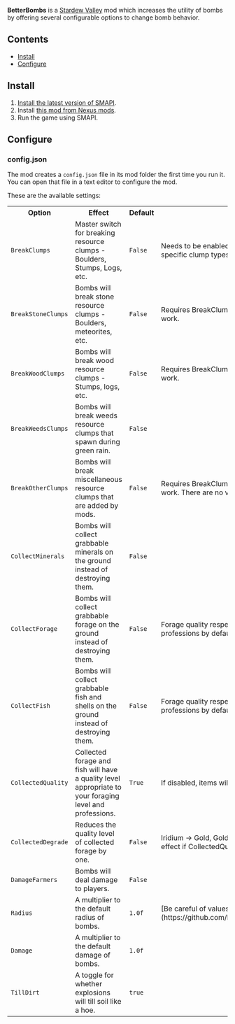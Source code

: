 **BetterBombs** is a [Stardew Valley](https://stardewvalley.net/) mod which increases
the utility of bombs by offering several configurable options to change bomb behavior.

## Contents
* [Install](#install)
* [Configure](#configure)

## Install
1. [Install the latest version of SMAPI](https://smapi.io/).
2. Install [this mod from Nexus mods](https://www.nexusmods.com/stardewvalley/mods/7787).
3. Run the game using SMAPI.

## Configure
### config.json
The mod creates a `config.json` file in its mod folder the first time you run it. You can open that
file in a text editor to configure the mod.

These are the available settings:

<table>
  <tr>
    <th>Option</th>
    <th>Effect</th>
    <th>Default</th>
    <th>Notes</th>
  </tr>
  <tr>
    <td>
      <code>BreakClumps</code>
    </td>
    <td>
      Master switch for breaking resource clumps - Boulders, Stumps, Logs, etc.
    </td>
    <td>
      <code>False</code>
    </td>
    <td>
      Needs to be enabled in addition to configs for the specific clump types to break.
    </td>
  </tr>
  <tr>
    <td>
      <code>BreakStoneClumps</code>
    </td>
    <td>
      Bombs will break stone resource clumps - Boulders, meteorites, etc.
    </td>
    <td>
      <code>False</code>
    </td>
    <td>
      Requires BreakClumps to be enabled in order to work.
    </td>
  </tr>
  <tr>
    <td>
      <code>BreakWoodClumps</code>
    </td>
    <td>
      Bombs will break wood resource clumps - Stumps, logs, etc.
    </td>
    <td>
      <code>False</code>
    </td>
    <td>
      Requires BreakClumps to be enabled in order to work.
    </td>
  </tr>
  <tr>
    <td>
      <code>BreakWeedsClumps</code>
    </td>
    <td>
      Bombs will break weeds resource clumps that spawn during green rain.
    </td>
    <td>
      <code>False</code>
    </td>
    <td>
    </td>
  </tr>
  <tr>
    <td>
      <code>BreakOtherClumps</code>
    </td>
    <td>
      Bombs will break miscellaneous resource clumps that are added by mods.
    </td>
    <td>
      <code>False</code>
    </td>
    <td>
      Requires BreakClumps to be enabled in order to work. There are no vanilla clumps in this category.
    </td>
  </tr>
  <tr>
    <td>
      <code>CollectMinerals</code>
    </td>
    <td>
      Bombs will collect grabbable minerals on the ground instead of destroying them.
    </td>
    <td>
      <code>False</code>
    </td>
    <td>
    </td>
  </tr>
  <tr>
    <td>
      <code>CollectForage</code>
    </td>
    <td>
      Bombs will collect grabbable forage  on the ground instead of destroying them.
    </td>
    <td>
      <code>False</code>
    </td>
    <td>
      Forage quality respects foraging level and professions by default.
    </td>
  </tr>
  <tr>
    <td>
      <code>CollectFish</code>
    </td>
    <td>
      Bombs will collect grabbable fish and shells on the ground instead of destroying them.
    </td>
    <td>
      <code>False</code>
    </td>
    <td>
      Forage quality respects foraging level and professions by default.
    </td>
  </tr>
  <tr>
    <td>
      <code>CollectedQuality</code>
    </td>
    <td>
      Collected forage and fish will have a quality level appropriate to your foraging level and professions.
    </td>
    <td>
      <code>True</code>
    </td>
    <td>
      If disabled, items will be collected at base quality.
    </td>
  </tr>
  <tr>
    <td>
      <code>CollectedDegrade</code>
    </td>
    <td>
      Reduces the quality level of collected forage by one.
    </td>
    <td>
      <code>False</code>
    </td>
    <td>
      Iridium -> Gold, Gold -> Silver, Silver -> Regular. No effect if CollectedQuality is disabled.
    </td>
  </tr>
  <tr>
    <td>
      <code>DamageFarmers</code>
    </td>
    <td>
      Bombs will deal damage to players.
    </td>
    <td>
      <code>False</code>
    </td>
    <td>
    </td>
  </tr>
  <tr>
    <td>
      <code>Radius</code>
    </td>
    <td>
      A multiplier to the default radius of bombs.
    </td>
    <td>
      <code>1.0f</code>
    </td>
    <td>
      [Be careful of values above 3](https://github.com/PhillZitt/BetterBombs/issues/6).
    </td>
  </tr>
  <tr>
    <td>
      <code>Damage</code>
    </td>
    <td>
      A multiplier to the default damage of bombs.
    </td>
    <td>
      <code>1.0f</code>
    </td>
    <td>
    </td>
  </tr>
  <tr>
    <td>
      <code>TillDirt</code>
    </td>
    <td>
      A toggle for whether explosions will till soil like a hoe.
    </td>
    <td>
      <code>true</code>
    </td>
    <td>
    </td>
  </tr>
</table>

